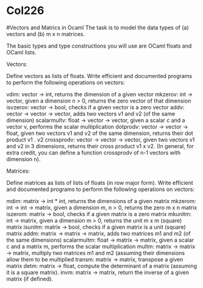 # Col226

#Vectors and Matrics in Ocaml
The task is to model the data types of (a) vectors and (b) m x n matrices.

The basic types and type constructions you will use are OCaml floats and OCaml lists.

Vectors:

Define vectors as lists of floats.  Write efficient and documented programs to perform the following operations on vectors:

vdim: vector -> int,  returns the dimension of a given vector
mkzerov: int -> vector, given a dimension n > 0, returns the zero vector of that dimension
isvzerov: vector -> bool, checks if a given vector is a  zero vector
addv: vector -> vector -> vector,  adds two vectors v1 and v2 (of the same dimension)
scalarmultv: float -> vector -> vector,  given a scalar c and a vector v, performs the scalar multiplication 
dotprodv: vector -> vector -> float, given two vectors  v1 and v2 of the same dimension, returns their dot product v1 . v2
crossprodv: vector -> vector -> vector, given two vectors v1 and v2 in 3 dimensions, returns their cross product  v1 x v2.   (In general, for extra credit, you can define a function crossprodv of  n-1 vectors with dimension n).



Matrices:

Define matrices as lists of lists of floats (in row major form).  Write efficient and documented programs to perform the following operations on vectors:

mdim: matrix -> int * int,  returns the dimensions of a given matrix
mkzerom: int -> int -> matrix, given a dimension m, n > 0, returns the zero m x n matrix
iszerom: matrix -> bool, checks if a given matrix is a  zero matrix
mkunitm: int  -> matrix, given a dimension m > 0, returns the unit m x m (square) matrix
isunitm: matrix -> bool, checks if a given matrix is a unit (square) matrix
addm: matrix -> matrix -> matrix, adds two matrices m1 and m2 (of the same dimensions)
scalarmultm: float -> matrix -> matrix,  given a scalar c and a matrix m, performs the scalar multiplication 
multm: matrix -> matrix -> matrix, multiply two matrices m1 and m2 (assuming their dimensions allow them to be multiplied
transm: matrix -> matrix, transpose a given matrix
detm: matrix -> float, compute the determinant of a matrix (assuming it is a square matrix).
invm: matrix -> matrix, return the inverse of a given matrix (if defined).
